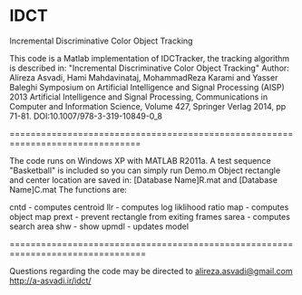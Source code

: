 # IDCT
Incremental Discriminative Color Object Tracking

This code is a Matlab implementation of IDCTracker, the tracking algorithm is described in: 
"Incremental Discriminative Color Object Tracking"
Author: Alireza Asvadi, Hami Mahdavinataj, MohammadReza Karami and Yasser Baleghi
Symposium on Artificial Intelligence and Signal Processing (AISP) 2013
Artificial Intelligence and Signal Processing, Communications in Computer and Information Science, Volume 427, 
Springer Verlag 2014, pp 71-81. DOI:10.1007/978-3-319-10849-0_8

===============================================================================

The code runs on Windows XP with MATLAB R2011a.
A test sequence "Basketball" is included so you can simply run Demo.m
Object rectangle and center location are saved in: [Database Name]R.mat and [Database Name]C.mat
The functions are:

cntd  - computes centroid
llr   - computes log liklihood ratio
map   - computes object map
prext - prevent rectangle from exiting frames 
sarea - computes search area
shw   - show
upmdl - updates model

================================================================================

Questions regarding the code may be directed to alireza.asvadi@gmail.com
http://a-asvadi.ir/idct/
